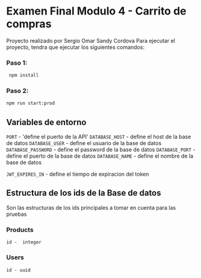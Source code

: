 # Examen Final Modulo 4 - Carrito de compras

Proyecto realizado por Sergio Omar Sandy Cordova
Para ejecutar el proyecto, tendra que ejecutar los siguientes comandos:

### Paso 1:
```bash
 npm install
```
### Paso 2:

```bash
npm run start:prod
```

## Variables de entorno

`PORT` - 'define el puerto de la API'
`DATABASE_HOST` - define el host de la base de datos
`DATABASE_USER` - define el usuario de la base de datos
`DATABASE_PASSWORD` - define el password de la base de datos
`DATABASE_PORT` - define el puerto de la base de datos
`DATABASE_NAME` - define el nombre de la base de datos

`JWT_EXPIRES_IN` - define el tiempo de expiracion del token

## Estructura de los ids de la Base de datos

Son las estructuras de los ids principales a tomar en cuenta para las pruebas

### Products
`id -  integer`
### Users
`id - uuid`